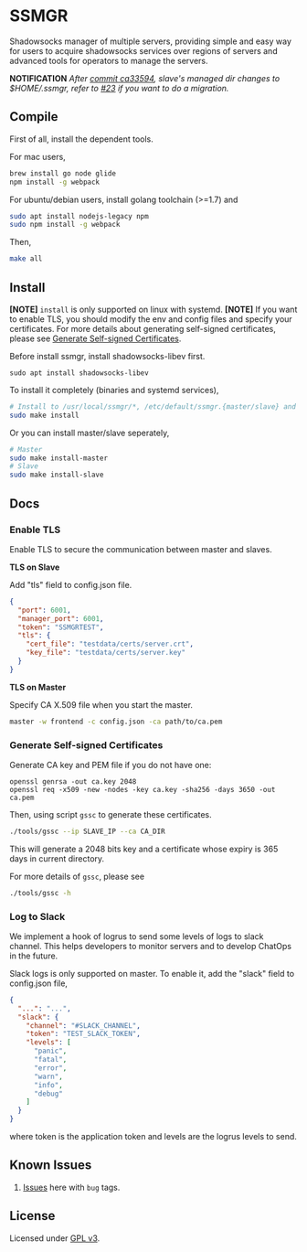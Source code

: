 # SSMGR

Shadowsocks manager of multiple servers, providing simple and easy way for users to acquire shadowsocks services over regions of servers and advanced tools for operators to manage the servers.

**NOTIFICATION** *After [commit ca33594](https://github.com/arkbriar/ssmgr/pull/23/commits/ca335940389f4a9ec937386a898880d52b529f70), slave's managed dir changes to $HOME/.ssmgr, refer to [#23](https://github.com/arkbriar/ssmgr/pull/23) if you want to do a migration.*

## Compile

First of all, install the dependent tools.

For mac users,

```bash
brew install go node glide
npm install -g webpack
```

For ubuntu/debian users, install golang toolchain (>=1.7) and

```bash
sudo apt install nodejs-legacy npm 
sudo npm install -g webpack
```

Then,

```bash
make all
```

## Install

**[NOTE]** `install` is only supported on linux with systemd.
**[NOTE]** If you want to enable TLS, you should modify the env and config files and specify your certificates. For more details about generating self-signed certificates, please see [Generate Self-signed Certificates](#generate-self-signed-certificates).

Before install ssmgr, install shadowsocks-libev first.

```
sudo apt install shadowsocks-libev
```

To install it completely (binaries and systemd services), 

```bash
# Install to /usr/local/ssmgr/*, /etc/default/ssmgr.{master/slave} and /lib/systemd/system/ssmgr-{master/slave}.service
sudo make install
```

Or you can install master/slave seperately,

```bash
# Master
sudo make install-master
# Slave
sudo make install-slave
```

## Docs

### Enable TLS

Enable TLS to secure the communication between master and slaves.

**TLS on Slave**

Add "tls" field to config.json file.

```json
{
  "port": 6001,
  "manager_port": 6001,
  "token": "SSMGRTEST",
  "tls": {
    "cert_file": "testdata/certs/server.crt",
    "key_file": "testdata/certs/server.key"
  }
}
```

**TLS on Master**

Specify CA X.509 file when you start the master.

```bash
master -w frontend -c config.json -ca path/to/ca.pem
```

### Generate Self-signed Certificates

Generate CA key and PEM file if you do not have one:

```
openssl genrsa -out ca.key 2048
openssl req -x509 -new -nodes -key ca.key -sha256 -days 3650 -out ca.pem
```

Then, using script `gssc` to generate these certificates.

```bash
./tools/gssc --ip SLAVE_IP --ca CA_DIR
```

This will generate a 2048 bits key and a certificate whose expiry is 365 days in current directory.

For more details of `gssc`, please see

```bash
./tools/gssc -h
```

### Log to Slack

We implement a hook of logrus to send some levels of logs to slack channel. This helps developers to monitor servers and to develop ChatOps in the future.

Slack logs is only supported on master. To enable it, add the "slack" field to config.json file, 

```json
{
  "...": "...",
  "slack": {
    "channel": "#SLACK_CHANNEL",
    "token": "TEST_SLACK_TOKEN",
    "levels": [
      "panic",
      "fatal",
      "error",
      "warn",
      "info",
      "debug"
    ]
  }
}
```

where token is the application token and levels are the logrus levels to send.

## Known Issues

1. [Issues](https://github.com/arkbriar/ssmgr/issues?q=is%3Aopen+is%3Aissue+label%3Abug) here with `bug` tags.

## License

Licensed under [GPL v3](LICENSE).


